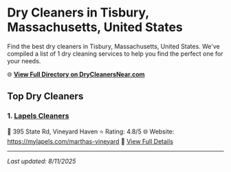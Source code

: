 # Dry Cleaners in Tisbury, Massachusetts, United States

Find the best dry cleaners in Tisbury, Massachusetts, United States. We've compiled a list of 1 dry cleaning services to help you find the perfect one for your needs.

🌐 **[View Full Directory on DryCleanersNear.com](https://drycleanersnear.com/city/US/Massachusetts/Tisbury)**

## Top Dry Cleaners

### 1. [Lapels Cleaners](https://drycleanersnear.com/dryCleaner/688193bca2f5b6ba0749a038/lapels-cleaners)
📍 395 State Rd, Vineyard Haven
⭐ Rating: 4.8/5
🌐 Website: https://mylapels.com/marthas-vineyard
🔗 [View Full Details](https://drycleanersnear.com/dryCleaner/688193bca2f5b6ba0749a038/lapels-cleaners)


---

*Last updated: 8/11/2025*
